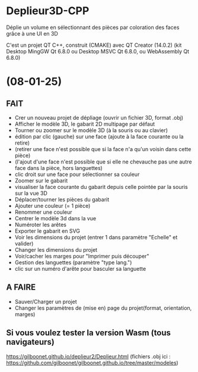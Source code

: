 #  Deplieur3D-CPP
Déplie un volume en sélectionnant des pièces par coloration des faces grâce à une UI en 3D

C'est un projet QT C++, construit (CMAKE) avec QT Creator (14.0.2)
(kit Desktop MingGW Qt 6.8.0 ou Desktop MSVC Qt 6.8.0, ou  WebAssembly Qt 6.8.0)

# (08-01-25)
## FAIT
- Crer un nouveau projet de dépliage (ouvrir un fichier 3D, format .obj)
- Afficher le modèle 3D, le gabarit 2D multipage par défaut
- Tourner ou zoomer sur le modèle 3D (à la souris ou au clavier)
- édition par clic (gauche) sur une face (ajoute à la face courante ou la retire)
- (retirer une face n'est possible que si la face n'a qu'un voisin dans cette pièce)
- (l'ajout d'une face n'est possible que si elle ne chevauche pas une autre face dans la pièce, hors languettes)
- clic droit sur une face pour sélectionner sa couleur
- Zoomer sur le gabarit
- visualiser la face courante du gabarit depuis celle pointée par la souris sur la vue 3D
- Déplacer/tourner les pièces du gabarit
- Ajouter une couleur (= 1 pièce)
- Renommer une couleur
- Centrer le modèle 3d dans la vue
- Numéroter les arêtes
- Exporter le gabarit en SVG
- Voir les dimensions du projet (entrer 1 dans paramètre "Echelle" et valider)
- Changer les dimensions du projet
- Voir/cacher les marges pour "Imprimer puis découper"
- Gestion des languettes (paramètre "type lang.")
- clic sur un numéro d'arête pour basculer sa languette

## A FAIRE
- Sauver/Charger un projet
- Changer les paramètres de (mise en) page du projet(format, orientation, marges)

## Si vous voulez tester la version Wasm (tous navigateurs)
https://gilboonet.github.io/deplieur2/Deplieur.html
(fichiers .obj ici : https://github.com/gilboonet/gilboonet.github.io/tree/master/modeles)
